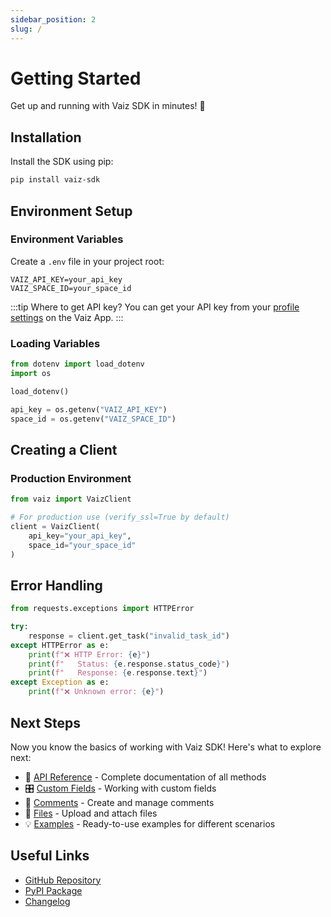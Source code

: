```yaml
---
sidebar_position: 2
slug: /
---
```


# Getting Started

Get up and running with Vaiz SDK in minutes! 🚀

## Installation

Install the SDK using pip:

```bash
pip install vaiz-sdk
```

## Environment Setup

### Environment Variables

Create a `.env` file in your project root:

```env
VAIZ_API_KEY=your_api_key
VAIZ_SPACE_ID=your_space_id
```

:::tip Where to get API key?
You can get your API key from your [profile settings](https://app.vaiz.com/settings/api-tokens) on the Vaiz App.
:::

### Loading Variables

```python
from dotenv import load_dotenv
import os

load_dotenv()

api_key = os.getenv("VAIZ_API_KEY")
space_id = os.getenv("VAIZ_SPACE_ID")
```

## Creating a Client

### Production Environment

```python
from vaiz import VaizClient

# For production use (verify_ssl=True by default)
client = VaizClient(
    api_key="your_api_key",
    space_id="your_space_id"
)
```

## Error Handling

```python
from requests.exceptions import HTTPError

try:
    response = client.get_task("invalid_task_id")
except HTTPError as e:
    print(f"❌ HTTP Error: {e}")
    print(f"   Status: {e.response.status_code}")
    print(f"   Response: {e.response.text}")
except Exception as e:
    print(f"❌ Unknown error: {e}")
```

## Next Steps

Now you know the basics of working with Vaiz SDK! Here's what to explore next:

- 📖 [API Reference](./api/client) - Complete documentation of all methods
- 🎛️ [Custom Fields](./guides/custom-fields) - Working with custom fields
- 💬 [Comments](./api/comments) - Create and manage comments
- 📁 [Files](./api/files) - Upload and attach files
- 💡 [Examples](./examples) - Ready-to-use examples for different scenarios

## Useful Links

- [GitHub Repository](https://github.com/vaizcom/vaiz-python-sdk)
- [PyPI Package](https://pypi.org/project/vaiz-sdk/)
- [Changelog](https://github.com/vaizcom/vaiz-python-sdk/blob/main/CHANGELOG.md)

